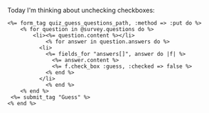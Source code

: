 Today I'm thinking about unchecking checkboxes:

    <%= form_tag quiz_guess_questions_path, :method => :put do %>
  		<% for question in @survey.questions do %>
  			<li><%= question.content %></li>
  				<% for answer in question.answers do %>
              <li>
                <%= fields_for "answers[]", answer do |f| %>
                  <%= answer.content %>  
                  <%= f.check_box :guess, :checked => false %>    
                <% end %>
              </li>
  				<% end %>
  		<% end %>
     <%= submit_tag "Guess" %>
    <% end %>
